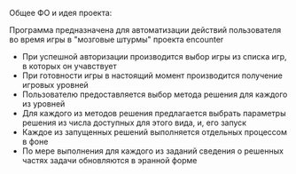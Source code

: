 Общее ФО и идея проекта:

Программа предназначена для автоматизации действий пользователя во время игры в "мозговые штурмы" проекта encounter

- При успешной авторизации производится выбор игры из списка игр, в которых он учавствует
- При готовности игры в настоящий момент производится получение игровых уровней
- Пользователю предоставляется выбор метода решения для каждого из уровней
- Для каждого из методов решения предлагается выбрать параметры решения из числа доступных для этого вида, и, его запуск
- Каждое из запущенных решений выполняется отдельных процессом в фоне
- По мере выполнения для каждого из заданий сведения о решенных частях задачи обновляются в эранной форме
